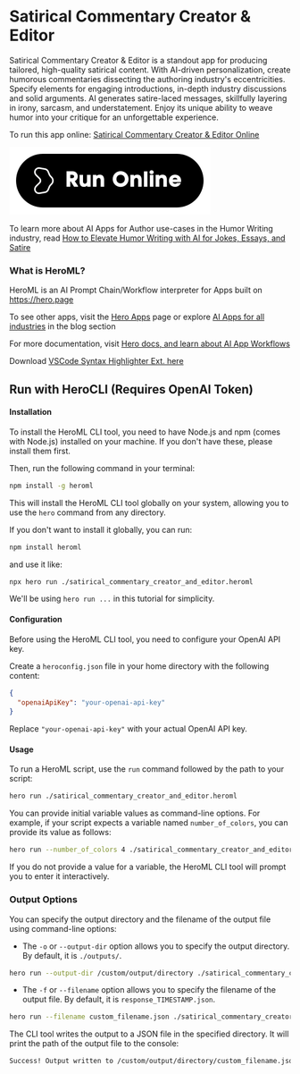 # Satirical Commentary Creator & Editor

Satirical Commentary Creator & Editor is a standout app for producing tailored, high-quality satirical content. With AI-driven personalization, create humorous commentaries dissecting the authoring industry's eccentricities. Specify elements for engaging introductions, in-depth industry discussions and solid arguments. AI generates satire-laced messages, skillfully layering in irony, sarcasm, and understatement. Enjoy its unique ability to weave humor into your critique for an unforgettable experience.

To run this app online: [Satirical Commentary Creator & Editor Online](https://hero.page/app/satirical-commentary-creator-and-editor-ai-powered-satire-humor-and-critique/XmIvUEoH7iWZ9lij6bGw)

[![Run Satirical Commentary Creator & Editor Online](/assets/run.svg)](https://hero.page/app/satirical-commentary-creator-and-editor-ai-powered-satire-humor-and-critique/XmIvUEoH7iWZ9lij6bGw)

To learn more about AI Apps for Author use-cases in the Humor Writing industry, read [How to Elevate Humor Writing with AI for Jokes, Essays, and Satire](https://hero.page/blog/ai/humor-writing/how-to-elevate-humor-writing-with-ai-for-jokes-essays-and-satire/170991)

### What is HeroML?
HeroML is an AI Prompt Chain/Workflow interpreter for Apps built on https://hero.page 

To see other apps, visit the [Hero Apps](https://hero.page/apps) page or explore [AI Apps for all industries](https://hero.page/blog) in the blog section

For more documentation, visit [Hero docs, and learn about AI App Workflows](https://hero.page/tutorials/introduction-to-heroml)

Download [VSCode Syntax Highlighter Ext. here](https://marketplace.visualstudio.com/items?itemName=hero-page.heroml)

## Run with HeroCLI (Requires OpenAI Token)

#### Installation

To install the HeroML CLI tool, you need to have Node.js and npm (comes with Node.js) installed on your machine. If you don't have these, please install them first. 

Then, run the following command in your terminal:

```bash
npm install -g heroml
```

This will install the HeroML CLI tool globally on your system, allowing you to use the `hero` command from any directory.

If you don't want to install it globally, you can run:

```bash
npm install heroml
```

and use it like:

```bash
npx hero run ./satirical_commentary_creator_and_editor.heroml
```

We'll be using `hero run ...` in this tutorial for simplicity.

#### Configuration

Before using the HeroML CLI tool, you need to configure your OpenAI API key. 

Create a `heroconfig.json` file in your home directory with the following content:

```json
{
  "openaiApiKey": "your-openai-api-key"
}
```

Replace `"your-openai-api-key"` with your actual OpenAI API key.

#### Usage

To run a HeroML script, use the `run` command followed by the path to your script:

```bash
hero run ./satirical_commentary_creator_and_editor.heroml
```

You can provide initial variable values as command-line options. For example, if your script expects a variable named `number_of_colors`, you can provide its value as follows:

```bash
hero run --number_of_colors 4 ./satirical_commentary_creator_and_editor.heroml
```

If you do not provide a value for a variable, the HeroML CLI tool will prompt you to enter it interactively.

### Output Options

You can specify the output directory and the filename of the output file using command-line options:

- The `-o` or `--output-dir` option allows you to specify the output directory. By default, it is `./outputs/`.

```bash
hero run --output-dir /custom/output/directory ./satirical_commentary_creator_and_editor.heroml
```

- The `-f` or `--filename` option allows you to specify the filename of the output file. By default, it is `response_TIMESTAMP.json`.

```bash
hero run --filename custom_filename.json ./satirical_commentary_creator_and_editor.heroml
```

The CLI tool writes the output to a JSON file in the specified directory. It will print the path of the output file to the console:

```bash
Success! Output written to /custom/output/directory/custom_filename.json
```

